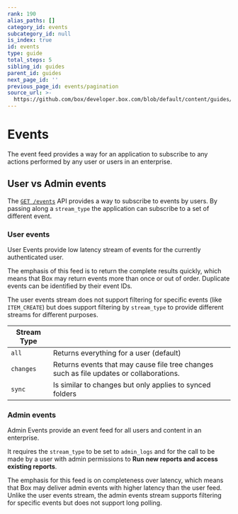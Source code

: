 ```yaml
---
rank: 190
alias_paths: []
category_id: events
subcategory_id: null
is_index: true
id: events
type: guide
total_steps: 5
sibling_id: guides
parent_id: guides
next_page_id: ''
previous_page_id: events/pagination
source_url: >-
  https://github.com/box/developer.box.com/blob/default/content/guides/events/index.md
---
```

# Events

The event feed provides a way for an application to subscribe to any actions
performed by any user or users in an enterprise.

## User vs Admin events

The [`GET /events`](e://get_events) API provides a way to subscribe to
events by users. By passing along a `stream_type` the application can subscribe
to a set of different event.

### User events

User Events provide low latency stream of events for the currently authenticated
user.

The emphasis of this feed is to return the complete results quickly, which means
that Box may return events more than once or out of order. Duplicate events can
be identified by their event IDs.

The user events stream does not support filtering for specific events (like
`ITEM_CREATE`) but does support filtering by `stream_type` to provide different
streams for different purposes.

<!-- markdownlint-disable line-length -->

| Stream Type |                                                                                         |
| ----------- | --------------------------------------------------------------------------------------- |
| `all`       | Returns everything for a user (default)                                                 |
| `changes`   | Returns events that may cause file tree changes such as file updates or collaborations. |
| `sync`      | Is similar to changes but only applies to synced folders                                |

<!-- markdownlint-enable line-length -->

### Admin events

Admin Events provide an event feed for all users and content in an enterprise.

It requires the `stream_type` to be set to `admin_logs` and for the call to be
made by a user with admin permissions to **Run new reports and access existing
reports**.

The emphasis for this feed is on completeness over latency, which means that Box
may deliver admin events with higher latency than the user feed. Unlike the user
events stream, the admin events stream supports filtering for specific events
but does not support long polling.
